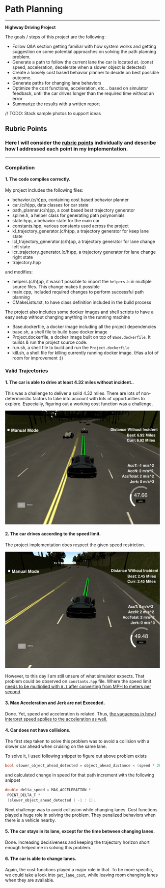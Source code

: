 # **Path Planning** 

---

**Highway Driving Project**

The goals / steps of this project are the following:

* Follow Q&A section getting familiar with how system works and getting suggestion on some potential approaches on solving the path planning problem.
* Generate a path to follow the current lane the car is located at. (const speed, acceleration, decelerate when a slower object is detected)
* Create a loosely cost based behavior planner to decide on best possible outcome.
* Generate paths for changing lane behaviors
* Optimize the cost functions, acceleration, etc... based on simulator feedback, until the car drives longer than the required time without an error
* Summarize the results with a written report


[//]: # (Image References)

// TODO: Stack sample photos to support ideas

[image1]: ./examples/successful.png "Target distance exceeded"
[image2]: ./examples/speed.png "Car drives under the highway speed limit"
[image3]: ./examples/collision.png "Car driving without having any collision with other cars"

## Rubric Points
### Here I will consider the [rubric points](https://review.udacity.com/#!/rubrics/1971/view) individually and describe how I addressed each point in my implementation.  

---
### Compilation

#### 1. The code compiles correctly.

My project includes the following files:
* behavior.(c/h)pp, containing cost based behavior planner
* car.(c/h)pp, data classes for car state
* path_planner.(c/h)pp, a cost based best trajectory generator
* spline.h, a helper class for generating path polynomials
* state.hpp, a behavior state for the main car
* constants.hpp, various constants used across the project
* kl_trajectory_generator.(c/h)pp, a trajectory generator for keep lane state
* lcl_trajectory_generator.(c/h)pp, a trajectory generator for lane change left state
* lcr_trajectory_generator.(c/h)pp, a trajectory generator for lane change right state
* trajectory.hpp

and modifies:
* helpers.(c/h)pp, it wasn't possible to import the `helpers.h` in multiple source files. This change makes it possible
* main.cpp, included required changes to perform successful path planning
* CMakeLists.txt, to have class definition included in the build process

The project also includes some docker images and shell scripts to have a easy setup without changing anything in the running machine 
* Base.dockerfile, a docker image including all the project dependencies
* base.sh, a shell file to build base docker image
* Project.dockerfile, a docker image built on top of `Base.dockerfile`. It builds & run the project source code.
* run.sh, a shell file to build and run the `Project.dockerfile`
* kill.sh, a shell file for killing currently running docker image. (Has a lot of room for improvement :))




### Valid Trajectories

#### 1. The car is able to drive at least 4.32 miles without incident..

This was a challenge to deliver a solid 4.32 miles. There are lots of non-deterministic factors to take into account with lots of opportunities to explore. Especially, figuring out a working cost function was a challenge.

![A car in simulator completing 6.92 miles][image1]

#### 2. The car drives according to the speed limit.

The project implementation does respect the given speed restriction. 

![A car in simulator cruising in 49.48 miles per hour][image2]


However, to this day I am still unsure of what simulator expects. That problem could be observed on `constants.hpp` file. Where the speed limit [needs to be multiplied with `0.1` after converting from MPH to meters per second](https://github.com/gokhanbarisaker/CarND-Path-Planning-Project/blob/master/src/trajectory/constants.hpp#L6).

#### 3. Max Acceleration and Jerk are not Exceeded.

Done. Yet, speed and acceleration is related. Thus, [the vagueness in how I interpret speed applies to the acceleration as well.](https://github.com/gokhanbarisaker/CarND-Path-Planning-Project/blob/master/src/trajectory/constants.hpp#L7)

#### 4. Car does not have collisions.

The first step taken to solve this problem was to avoid a collision with a slower car ahead when cruising on the same lane. 

To solve it, I used following snippet to figure out above problem exists

```cpp
bool slower_object_ahead_detected = object_ahead_distance < (speed * 20) && object_ahead_speed < speed;
```

and calculated change in speed for that path increment with the following snippet

```cpp
double delta_speed = MAX_ACCELERATION *
 POINT_DELTA_T *
 (slower_object_ahead_detected ? -1 : 1);
```

Next challenge was to avoid collusion while changing lanes. Cost functions played a huge role in solving the problem. They penalized behaviors when there is a vehicle nearby.

#### 5. The car stays in its lane, except for the time between changing lanes.

Done. Increasing decisiveness and keeping the trajectory horizon short enough helped me in solving this problem.

#### 6. The car is able to change lanes.

Again, the cost functions played a major role in that. To be more specific, we could take a look into [`get_lane_cost`](https://github.com/gokhanbarisaker/CarND-Path-Planning-Project/blob/master/src/behavior.cpp#L174), while leaving room changing lanes when they are available.
